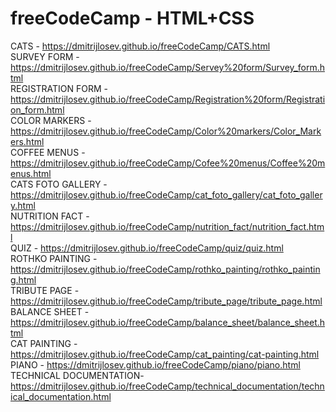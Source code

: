 # freeCodeCamp - HTML+CSS
 CATS - https://dmitrijlosev.github.io/freeCodeCamp/CATS.html <br />
 SURVEY FORM - https://dmitrijlosev.github.io/freeCodeCamp/Servey%20form/Survey_form.html <br />
 REGISTRATION FORM - https://dmitrijlosev.github.io/freeCodeCamp/Registration%20form/Registration_form.html <br />
 COLOR MARKERS - https://dmitrijlosev.github.io/freeCodeCamp/Color%20markers/Color_Markers.html <br />
 COFFEE MENUS - https://dmitrijlosev.github.io/freeCodeCamp/Cofee%20menus/Coffee%20menus.html <br />
 CATS FOTO GALLERY - https://dmitrijlosev.github.io/freeCodeCamp/cat_foto_gallery/cat_foto_gallery.html <br />
 NUTRITION FACT - https://dmitrijlosev.github.io/freeCodeCamp/nutrition_fact/nutrition_fact.html <br />
 QUIZ - https://dmitrijlosev.github.io/freeCodeCamp/quiz/quiz.html <br />
 ROTHKO PAINTING - https://dmitrijlosev.github.io/freeCodeCamp/rothko_painting/rothko_painting.html <br />
 TRIBUTE PAGE - https://dmitrijlosev.github.io/freeCodeCamp/tribute_page/tribute_page.html <br />
 BALANCE SHEET - https://dmitrijlosev.github.io/freeCodeCamp/balance_sheet/balance_sheet.html <br />
 CAT PAINTING - https://dmitrijlosev.github.io/freeCodeCamp/cat_painting/cat-painting.html <br />
 PIANO - https://dmitrijlosev.github.io/freeCodeCamp/piano/piano.html <br />
 TECHNICAL DOCUMENTATION- https://dmitrijlosev.github.io/freeCodeCamp/technical_documentation/technical_documentation.html <br />
 
 
 

